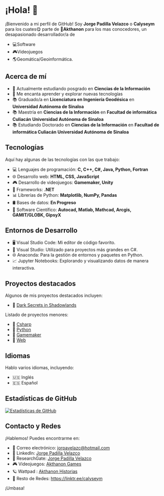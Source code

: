 # ¡Hola! 👋

¡Bienvenido a mi perfil de GitHub! Soy **Jorge Padilla Velazco** o **Calyseym** para los cuates😋 parte de 🤖**Akthanon** para los mas conocedores, un desapasionado desarrollador/a de 
- 💻Software
- 🎮Videojuegos
- 🌎Geomática/Geoinformática.

## Acerca de mí

- 💼 Actualmente estudiando posgrado en **Ciencias de la Información**
- 🚀 Me encanta aprender y explorar nuevas tecnologías
- 📚 Graduado/a en **Licenciatura en Ingeniería Geodésica** en **Universidad Autónoma de Sinaloa**
- 📚 Maestría en **Ciencias de la Información** en **Facultad de informática Culiacán** **Universidad Autónoma de Sinaloa**
- 📚 Estudiando Doctorado en **Ciencias de la Información** en **Facultad de informática Culiacán** **Universidad Autónoma de Sinaloa**

## Tecnologías

Aquí hay algunas de las tecnologías con las que trabajo:

- 💻 Lenguajes de programación: **C, C++, C#, Java, Python, Fortran**
- 🌐 Desarrollo web: **HTML, CSS, JavaScript**
- 🎮 Desarrollo de videojuegos: **Gamemaker, Unity**
- 🚀 Frameworks: **.NET**
- 📊 Librerías de Python: **Matplotlib, NumPy, Pandas**
- 🛢️ Bases de datos: **En Progreso**
- 🚀 Software Científico: **Autocad, Matlab, Mathcad, Arcgis, GAMIT/GLOBK, GipsyX**

## Entornos de Desarrollo

- 🖥️ Visual Studio Code: Mi editor de código favorito.
- 🚀 Visual Studio: Utilizado para proyectos más grandes en C#.
- 🌐 Anaconda: Para la gestión de entornos y paquetes en Python.
- 📈 Jupyter Notebooks: Explorando y visualizando datos de manera interactiva.

## Proyectos destacados

Algunos de mis proyectos destacados incluyen:

- 🌟 [Dark Secrets in Shadowlands](https://akthanongames.itch.io/dark-secrets-in-shadowlands)

Listado de proyectos menores:
- 🌟 [Csharp](https://github.com/stars/calyseym/lists/csharp-projects)
- 🌟 [Python](https://github.com/stars/calyseym/lists/python-projects)
- 🌟 [Gamemaker](https://github.com/stars/calyseym/lists/gamemaker-projects)
- 🌟 [Web](https://github.com/stars/calyseym/lists/web-projects)

## Idiomas

Hablo varios idiomas, incluyendo:

- 🇺🇸 Inglés
- 🇪🇸 Español
  
## Estadísticas de GitHub

[![Estadísticas de GitHub](https://github-readme-stats.vercel.app/api?username=calyseym&show_icons=true&theme=radical)](https://github.com/calyseym)

## Contacto y Redes
¡Hablemos! Puedes encontrarme en:

- 📧 Correo electrónico: [jorpavelazc@hotmail.com](mailto:jorpavelazc@hotmail.com)
- 💬 LinkedIn: [Jorge Padilla Velazco](https://www.linkedin.com/in/jorge-padilla-velazco-35a504117)
- 💬 ResearchGate: [Jorge Padilla Velazco](https://www.researchgate.net/profile/Jorge-Padilla-Velazco)
- 🎮 Videojuegos: [Akthanon Games](https://akthanongames.itch.io/)
- 🪐 Wattpad : [Akthanon Historias](https://www.wattpad.com/user/Akthanon)
- 🧸 Resto de Redes: https://linktr.ee/calyseym

¡Umbasa!


